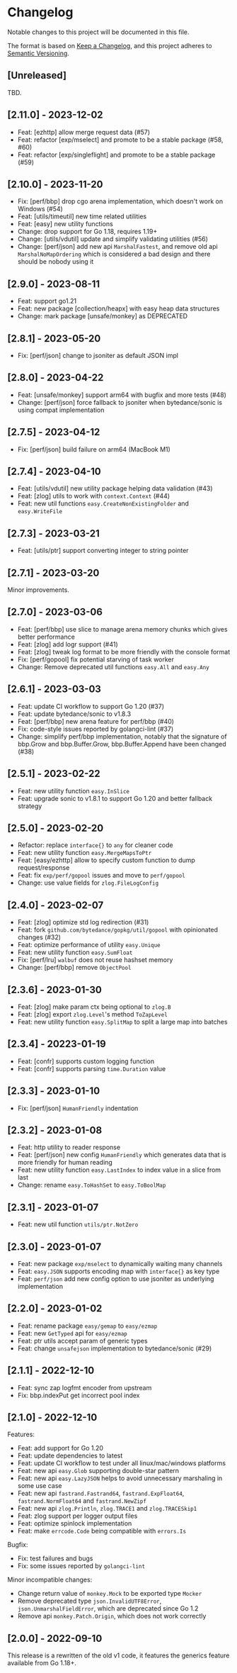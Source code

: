 # Changelog

Notable changes to this project will be documented in this file.

The format is based on [Keep a Changelog](https://keepachangelog.com/en/1.0.0/),
and this project adheres to [Semantic Versioning](https://semver.org/spec/v2.0.0.html).

## [Unreleased]

TBD.

## [2.11.0] - 2023-12-02

* Feat: [ezhttp] allow merge request data (#57)
* Feat: refactor [exp/mselect] and promote to be a stable package (#58, #60)
* Feat: refactor [exp/singleflight] and promote to be a stable package (#59)

## [2.10.0] - 2023-11-20

* Fix: [perf/bbp] drop cgo arena implementation, which doesn't work on Windows (#54)
* Feat: [utils/timeutil] new time related utilities
* Feat: [easy] new utility functions
* Change: drop support for Go 1.18, requires 1.19+
* Change: [utils/vdutil] update and simplify validating utilities (#56)
* Change: [perf/json] add new api `MarshalFastest`, and remove old api `MarshalNoMapOrdering`
  which is considered a bad design and there should be nobody using it

## [2.9.0] - 2023-08-11

* Feat: support go1.21
* Feat: new package [collection/heapx] with easy heap data structures
* Change: mark package [unsafe/monkey] as DEPRECATED

## [2.8.1] - 2023-05-20

* Fix: [perf/json] change to jsoniter as default JSON impl

## [2.8.0] - 2023-04-22

* Feat: [unsafe/monkey] support arm64 with bugfix and more tests (#48)
* Change: [perf/json] force fallback to jsoniter when bytedance/sonic is using compat implementation

## [2.7.5] - 2023-04-12

* Fix: [perf/json] build failure on arm64 (MacBook M1)

## [2.7.4] - 2023-04-10

* Feat: [utils/vdutil] new utility package helping data validation (#43)
* Feat: [zlog] utils to work with `context.Context` (#44)
* Feat: new util functions `easy.CreateNonExistingFolder` and `easy.WriteFile`

## [2.7.3] - 2023-03-21

* Feat: [utils/ptr] support converting integer to string pointer

## [2.7.1] - 2023-03-20

Minor improvements.

## [2.7.0] - 2023-03-06

* Feat: [perf/bbp] use slice to manage arena memory chunks which gives better performance
* Feat: [zlog] add logr support (#41)
* Feat: [zlog] tweak log format to be more friendly with the console format
* Fix: [perf/gopool] fix potential starving of task worker
* Change: Remove deprecated util functions `easy.All` and `easy.Any`

## [2.6.1] - 2023-03-03

* Feat: update CI workflow to support Go 1.20 (#37)
* Feat: update bytedance/sonic to v1.8.3
* Feat: [perf/bbp] new arena feature for perf/bbp (#40)
* Fix: code-style issues reported by golangci-lint (#37)
* Change: simplify perf/bbp implementation, notably that the signature of bbp.Grow and bbp.Buffer.Grow, bbp.Buffer.Append have been changed (#38)

## [2.5.1] - 2023-02-22

* Feat: new utility function `easy.InSlice`
* Feat: upgrade sonic to v1.8.1 to support Go 1.20 and better fallback strategy

## [2.5.0] - 2023-02-20

* Refactor: replace `interface{}` to `any` for cleaner code
* Feat: new utility function `easy.MergeMapsToPtr`
* Feat: [easy/ezhttp] allow to specify custom function to dump request/response
* Feat: fix `exp/perf/gopool` issues and move to `perf/gopool`
* Change: use value fields for `zlog.FileLogConfig`

## [2.4.0] - 2023-02-07

* Feat: [zlog] optimize std log redirection (#31)
* Feat: fork `github.com/bytedance/gopkg/util/gopool` with opinionated changes (#32)
* Feat: optimize performance of utility `easy.Unique`
* Feat: new utility function `easy.SumFloat`
* Fix: [perf/lru] `walbuf` does not reuse hashset memory
* Change: [perf/bbp] remove `ObjectPool`

## [2.3.6] - 2023-01-30

* Feat: [zlog] make param ctx being optional to `zlog.B`
* Feat: [zlog] export `zlog.Level`'s method `ToZapLevel`
* Feat: new utility function `easy.SplitMap` to split a large map into batches

## [2.3.4] - 20223-01-19

* Feat: [confr] supports custom logging function
* Feat: [confr] supports parsing `time.Duration` value

## [2.3.3] - 2023-01-10

* Fix: [perf/json] `HumanFriendly` indentation

## [2.3.2] - 2023-01-08

* Feat: http utility to reader response
* Feat: [perf/json] new config `HumanFriendly` which generates data that is more friendly
  for human reading
* Feat: new utility function `easy.LastIndex` to index value in a slice from last
* Change: rename `easy.ToHashSet` to `easy.ToBoolMap`

## [2.3.1] - 2023-01-07

* Feat: new util function `utils/ptr.NotZero`

## [2.3.0] - 2023-01-07

* Feat: new package `exp/mselect` to dynamically waiting many channels
* Feat: `easy.JSON` supports encoding map with `interface{}` as key type
* Feat: `perf/json` add new config option to use jsoniter as underlying implementation

## [2.2.0] - 2023-01-02

* Feat: rename package `easy/gemap` to `easy/ezmap`
* Feat: new `GetTyped` api for `easy/ezmap`
* Feat: ptr utils accept param of generic types
* Feat: change `unsafejson` implementation to bytedance/sonic (#29)

## [2.1.1] - 2022-12-10

* Feat: sync zap logfmt encoder from upstream
* Fix: bbp.indexPut get incorrect pool index

## [2.1.0] - 2022-12-10

Features:

* Feat: add support for Go 1.20
* Feat: update dependencies to latest
* Feat: update CI workflow to test under all linux/mac/windows platforms
* Feat: new api `easy.Glob` supporting double-star pattern
* Feat: new api `easy.LazyJSON` helps to avoid unnecessary marshaling in some use case
* Feat: new api `fastrand.Fastrand64`, `fastrand.ExpFloat64`, `fastrand.NormFloat64` and `fastrand.NewZipf`
* Feat: new api `zlog.Println`, `zlog.TRACE1` and `zlog.TRACESkip1`
* Feat: zlog support per logger output files
* Feat: optimize spinlock implementation
* Feat: make `errcode.Code` being compatible with `errors.Is`

Bugfix:

* Fix: test failures and bugs
* Fix: some issues reported by `golangci-lint`

Minor incompatible changes:

* Change return value of `monkey.Mock` to be exported type `Mocker`
* Remove deprecated type `json.InvalidUTF8Error`, `json.UnmarshalFieldError`,
  which are deprecated since Go 1.2
* Remove api `monkey.Patch.Origin`, which does not work correctly

## [2.0.0] - 2022-09-10

This release is a rewritten of the old v1 code, it features the generics feature
available from Go 1.18+.

